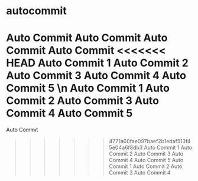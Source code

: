 # autocommit
Auto Commit
Auto Commit
Auto Commit
Auto Commit
<<<<<<< HEAD
Auto Commit 1
Auto Commit 2
Auto Commit 3
Auto Commit 4
Auto Commit 5
\n
Auto Commit 1
Auto Commit 2
Auto Commit 3
Auto Commit 4
Auto Commit 5
=======
Auto Commit
>>>>>>> 4771a60fae097baef2b1edaf513f45e04a6f8db3
Auto Commit 1
Auto Commit 2
Auto Commit 3
Auto Commit 4
Auto Commit 5
Auto Commit 1
Auto Commit 2
Auto Commit 3
Auto Commit 4
